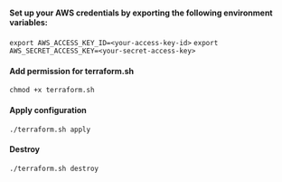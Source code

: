 #### Set up your AWS credentials by exporting the following environment variables:
```export AWS_ACCESS_KEY_ID=<your-access-key-id>```
```export AWS_SECRET_ACCESS_KEY=<your-secret-access-key>```

#### Add permission for terraform.sh
```chmod +x terraform.sh```

#### Apply configuration
```./terraform.sh apply```


#### Destroy
```./terraform.sh destroy```
